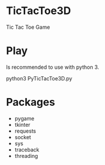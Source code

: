 # TicTacToe3D
Tic Tac Toe Game 

# Play
Is recommended to use with python 3.

python3 PyTicTacToe3D.py

# Packages
- pygame
- tkinter
- requests
- socket
- sys
- traceback
- threading
